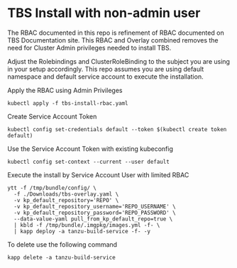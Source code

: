 # TBS Install with non-admin user
The RBAC documented in this repo is refinement of RBAC documented on TBS Documentation site. This RBAC and Overlay combined removes the need for Cluster Admin privileges needed to install TBS. 

Adjust the Rolebindings and ClusterRoleBinding to the subject you are using in your setup accordingly. This repo assumes you are using default namespace and default service account to execute the installation. 

Apply the RBAC using Admin Privileges

```
kubectl apply -f tbs-install-rbac.yaml
```
Create Service Account Token
```
kubectl config set-credentials default --token $(kubectl create token default)
```
Use the Service Account Token with existing kubeconfig
```
kubectl config set-context --current --user default
```
Execute the install by Service Account User with limited RBAC
```
ytt -f /tmp/bundle/config/ \ 
  -f ./Downloads/tbs-overlay.yaml \
  -v kp_default_repository='REPO' \
  -v kp_default_repository_username='REPO_USERNAME' \
  -v kp_default_repository_password='REPO_PASSWORD' \
  --data-value-yaml pull_from_kp_default_repo=true \
  | kbld -f /tmp/bundle/.imgpkg/images.yml -f- \
  | kapp deploy -a tanzu-build-service -f- -y
```
To delete use the following command
```
kapp delete -a tanzu-build-service
```